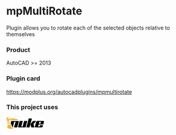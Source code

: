 # mpMultiRotate
Plugin allows you to rotate each of the selected objects relative to themselves
### Product ###
AutoCAD >= 2013
### Plugin card ###
https://modplus.org/autocadplugins/mpmultirotate
### This project uses

[<img align="left" src="https://raw.githubusercontent.com/ModPlus-Software/Documentation/master/Images/nuke-logo-small.png" />](https://nuke.build/)
